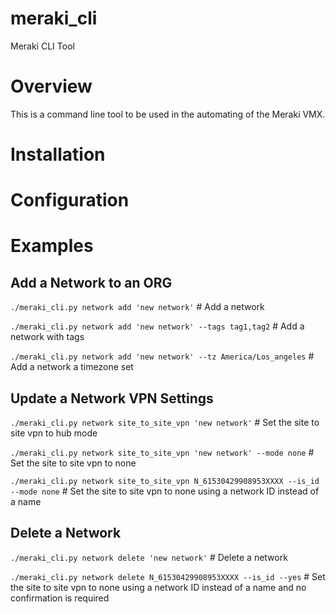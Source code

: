 # meraki_cli
Meraki CLI Tool

# Overview
This is a command line tool to be used in the automating of the Meraki VMX.

# Installation

# Configuration


# Examples

## Add a Network to an ORG
`./meraki_cli.py network add 'new network'`     # Add a network

`./meraki_cli.py network add 'new network' --tags tag1,tag2`     # Add a network with tags

`./meraki_cli.py network add 'new network' --tz America/Los_angeles`     # Add a network a timezone set

## Update a Network VPN Settings
`./meraki_cli.py network site_to_site_vpn 'new network'`  # Set the site to site vpn to hub mode

`./meraki_cli.py network site_to_site_vpn 'new network' --mode none`  # Set the site to site vpn to none

`./meraki_cli.py network site_to_site_vpn N_61530429908953XXXX --is_id --mode none`  # Set the site to site vpn to none using a network ID instead of a name

## Delete a Network
`./meraki_cli.py network delete 'new network'`  # Delete a network 

`./meraki_cli.py network delete N_61530429908953XXXX --is_id --yes`  # Set the site to site vpn to none using a network ID instead of a name and no confirmation is required
